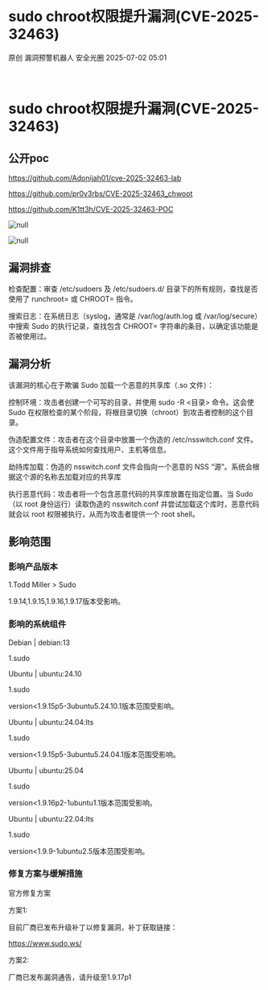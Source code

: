 #  sudo chroot权限提升漏洞(CVE-2025-32463)  
原创 漏洞预警机器人  安全光圈   2025-07-02 05:01  
  
   
  
# sudo chroot权限提升漏洞(CVE-2025-32463)  
## 公开poc  
  
https://github.com/Adonijah01/cve-2025-32463-lab  
  
https://github.com/pr0v3rbs/CVE-2025-32463_chwoot  
  
https://github.com/K1tt3h/CVE-2025-32463-POC  
  
![](https://mmbiz.qpic.cn/mmbiz_png/g1X9cMsc6D0xiaYnn8T3VBFOIExGtv1C86g6IvVR08jh7GeVibSXFovowksicIaWnjTo8BCC5octA4EuIquicyZdkQ/640?wx_fmt=png&from=appmsg "null")  
  
  
![](https://mmbiz.qpic.cn/mmbiz_jpg/g1X9cMsc6D0xiaYnn8T3VBFOIExGtv1C8U8GBYCAz5hgQGhjIwZRHWhNrsdPZWkvUTOczygsiaDZcaiaaldHrWQqg/640?wx_fmt=jpeg&from=appmsg "null")  
  
## 漏洞排查  
  
检查配置：审查 /etc/sudoers 及 /etc/sudoers.d/ 目录下的所有规则，查找是否使用了 runchroot= 或 CHROOT= 指令。  
  
搜索日志：在系统日志（syslog，通常是 /var/log/auth.log 或 /var/log/secure）中搜索 Sudo 的执行记录，查找包含 CHROOT= 字符串的条目，以确定该功能是否被使用过。  
## 漏洞分析  
  
该漏洞的核心在于欺骗 Sudo 加载一个恶意的共享库（.so 文件）：  
  
控制环境：攻击者创建一个可写的目录，并使用 sudo -R <目录> 命令。这会使 Sudo 在权限检查的某个阶段，将根目录切换（chroot）到攻击者控制的这个目录。  
  
伪造配置文件：攻击者在这个目录中放置一个伪造的 /etc/nsswitch.conf 文件。这个文件用于指导系统如何查找用户、主机等信息。  
  
劫持库加载：伪造的 nsswitch.conf 文件会指向一个恶意的 NSS “源”。系统会根据这个源的名称去加载对应的共享库  
  
执行恶意代码：攻击者将一个包含恶意代码的共享库放置在指定位置。当 Sudo（以 root 身份运行）读取伪造的 nsswitch.conf 并尝试加载这个库时，恶意代码就会以 root 权限被执行，从而为攻击者提供一个 root shell。  
## 影响范围  
### 影响产品版本  
  
1.Todd Miller > Sudo  
  
1.9.14,1.9.15,1.9.16,1.9.17版本受影响。  
### 影响的系统组件  
  
Debian | debian:13  
  
1.sudo  
  
Ubuntu | ubuntu:24.10  
  
1.sudo  
  
version<1.9.15p5-3ubuntu5.24.10.1版本范围受影响。  
  
Ubuntu | ubuntu:24.04:lts  
  
1.sudo  
  
version<1.9.15p5-3ubuntu5.24.04.1版本范围受影响。  
  
Ubuntu | ubuntu:25.04  
  
1.sudo  
  
version<1.9.16p2-1ubuntu1.1版本范围受影响。  
  
Ubuntu | ubuntu:22.04:lts  
  
1.sudo  
  
version<1.9.9-1ubuntu2.5版本范围受影响。  
### 修复方案与缓解措施  
  
官方修复方案  
  
方案1:  
  
目前厂商已发布升级补丁以修复漏洞，补丁获取链接：  
  
https://www.sudo.ws/  
  
方案2:  
  
厂商已发布漏洞通告，请升级至1.9.17p1  
  
   
  
  
